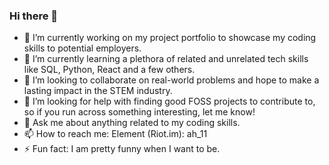 ### Hi there 👋

- 🔭 I’m currently working on my project portfolio to showcase my coding skills to potential employers.
- 🌱 I’m currently learning a plethora of related and unrelated tech skills like SQL, Python, React and a few others.
- 👯 I’m looking to collaborate on real-world problems and hope to make a lasting impact in the STEM industry.
- 🤔 I’m looking for help with finding good FOSS projects to contribute to, so if you run across something interesting, let me know!
- 💬 Ask me about anything related to my coding skills.
- 📫 How to reach me: Element (Riot.im): ah_11 
- ⚡ Fun fact: I am pretty funny when I want to be.

<!--
**ahcodes/ahcodes** is a ✨ _special_ ✨ repository because its `README.md` (this file) appears on your GitHub profile.

Here are some ideas to get you started:


-->
